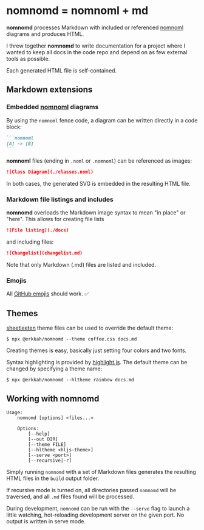 # nomnomd = nomnoml + md

**nomnomd** processes Markdown with included or referenced [nomnoml] diagrams and produces HTML.

I threw together **nomnomd** to write documentation for a project where I wanted to keep all docs in the code repo and depend on as few external tools as possible.

Each generated HTML file is self-contained.

## Markdown extensions

### Embedded [nomnoml] diagrams

By using the `nomnoml` fence code, a diagram can be written directly in a code block:

~~~markdown
```nomnoml
[A] -> [B]
```
~~~

**nomnoml** files (ending in `.noml` or `.nomnoml`) can be referenced as images:

```markdown
![Class Diagram](./classes.noml)
```

In both cases, the generated SVG is embedded in the resulting HTML file.

### Markdown file listings and includes

**nomnomd** overloads the Markdown image syntax to mean "in place" or "here".
This allows for creating file lists

```markdown
![File listing](./docs)
```

and including files:

```markdown
![Changelist](changelist.md)
```

Note that only Markdown (.md) files are listed and included.

### Emojis

All [GitHub emojis](https://github.com/ikatyang/emoji-cheat-sheet/blob/master/README.md) should work. :white_check_mark:

## Themes

[sheetleeten] theme files can be used to override the default theme:

```shell
$ npx @erkkah/nomnomd --theme coffee.css docs.md
```

Creating themes is easy, basically just setting four colors and two fonts.

Syntax highlighting is provided by [highlight.js]. The default theme can be changed by specifying a theme name:

```shell
$ npx @erkkah/nomnomd --hltheme rainbow docs.md
```

## Working with **nomnomd**

```
Usage:
    nomnomd [options] <files...>

    Options:
        [--help]
        [--out DIR]
        [--theme FILE]
        [--hltheme <hljs-theme>]
        [--serve <port>]
        [--recursive|-r]
```

Simply running `nomnomd` with a set of Markdown files generates the resulting HTML files in the `build` output folder.

If recursive mode is turned on, all directories passed `nomnomd` will be traversed, and all `.md` files found will be processed.

During development, `nomnomd` can be run with the `--serve` flag to launch a little watching, hot-reloading development server on the given port. No output is written in serve mode.

[sheetleeten]: https://erkkah.github.io/sheetleeten
[nomnoml]: https://nomnoml.com
[highlight.js]: https://highlightjs.org
